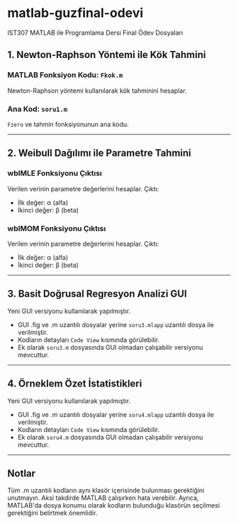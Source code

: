# matlab-guzfinal-odevi
IST307 MATLAB ile Programlama Dersi Final Ödev Dosyaları

## 1. Newton-Raphson Yöntemi ile Kök Tahmini
### MATLAB Fonksiyon Kodu: `Fkok.m`
Newton-Raphson yöntemi kullanılarak kök tahminini hesaplar.

### Ana Kod: `soru1.m`
`Fzero` ve tahmin fonksiyonunun ana kodu.

---

## 2. Weibull Dağılımı ile Parametre Tahmini
### wblMLE Fonksiyonu Çıktısı
Verilen verinin parametre değerlerini hesaplar. Çıktı: 
- İlk değer: α (alfa)
- İkinci değer: β (beta)

### wblMOM Fonksiyonu Çıktısı
Verilen verinin parametre değerlerini hesaplar. Çıktı: 
- İlk değer: α (alfa)
- İkinci değer: β (beta)

---

## 3. Basit Doğrusal Regresyon Analizi GUI
Yeni GUI versiyonu kullanılarak yapılmıştır.
- GUI .fig ve .m uzantılı dosyalar yerine `soru3.mlapp` uzantılı dosya ile verilmiştir.
- Kodların detayları `Code View` kısmında görülebilir.
- Ek olarak `soru3.m` dosyasında GUI olmadan çalışabilir versiyonu mevcuttur.

---

## 4. Örneklem Özet İstatistikleri
Yeni GUI versiyonu kullanılarak yapılmıştır.
- GUI .fig ve .m uzantılı dosyalar yerine `soru4.mlapp` uzantılı dosya ile verilmiştir.
- Kodların detayları `Code View` kısmında görülebilir.
- Ek olarak `soru4.m` dosyasında GUI olmadan çalışabilir versiyonu mevcuttur.

---

## Notlar
Tüm .m uzantılı kodların aynı klasör içerisinde bulunması gerektiğini unutmayın. Aksi takdirde MATLAB çalışırken hata verebilir. Ayrıca, MATLAB'da dosya konumu olarak kodların bulunduğu klasörün seçilmesi gerektiğini belirtmek önemlidir.
